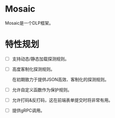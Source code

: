 # Mosaic
Mosaic是一个DLP框架。

# 特性规划

- [ ] 支持动态/静态加载探测规则。

- [ ] 高度客制化探测规则。

  在初期致力于提供JSON高效、客制化的探测规则。

- [ ] 允许自定义函数作为保护规则。

- [ ] 允许打码&反打码，这在前端表单提交时将非常有用。

- [ ] 提供gRPC调用。
